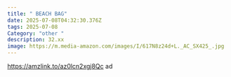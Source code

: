```yaml
---
title: " BEACH BAG"
date: 2025-07-08T04:32:30.376Z
tags: 2025-07-08
Category: "other "
description: 32.xx
image: https://m.media-amazon.com/images/I/617N8z24d+L._AC_SX425_.jpg
---
```

https://amzlink.to/az0lcn2xgj8Qc ad